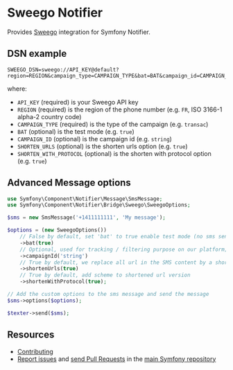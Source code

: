Sweego Notifier
===============

Provides [Sweego](https://www.sweego.io/) integration for Symfony Notifier.

DSN example
-----------

```
SWEEGO_DSN=sweego://API_KEY@default?region=REGION&campaign_type=CAMPAIGN_TYPE&bat=BAT&campaign_id=CAMPAIGN_ID&shorten_urls=SHORTEN_URLS&shorten_with_protocol=SHORTEN_WITH_PROTOCOL
```

where:
 - `API_KEY` (required) is your Sweego API key
 - `REGION` (required) is the region of the phone number (e.g. `FR`, ISO 3166-1 alpha-2 country code)
 - `CAMPAIGN_TYPE` (required) is the type of the campaign (e.g. `transac`)
 - `BAT` (optional) is the test mode (e.g. `true`)
 - `CAMPAIGN_ID` (optional) is the campaign id (e.g. `string`)
 - `SHORTEN_URLS` (optional) is the shorten urls option (e.g. `true`)
 - `SHORTEN_WITH_PROTOCOL` (optional) is the shorten with protocol option (e.g. `true`)

Advanced Message options
------------------------

```php
use Symfony\Component\Notifier\Message\SmsMessage;
use Symfony\Component\Notifier\Bridge\Sweego\SweegoOptions;

$sms = new SmsMessage('+1411111111', 'My message');

$options = (new SweegoOptions())
    // False by default, set 'bat' to true enable test mode (no sms sent, only for testing purpose)
    ->bat(true)
    // Optional, used for tracking / filtering purpose on our platform; identity an SMS campaign and allow to see logs / stats only for this campaign
    ->campaignId('string')
    // True by default, we replace all url in the SMS content by a shortened url version (reduce the characters of the sms)
    ->shortenUrls(true)
    // True by default, add scheme to shortened url version
    ->shortenWithProtocol(true);

// Add the custom options to the sms message and send the message
$sms->options($options);

$texter->send($sms);
```

Resources
---------

 * [Contributing](https://symfony.com/doc/current/contributing/index.html)
 * [Report issues](https://github.com/symfony/symfony/issues) and
   [send Pull Requests](https://github.com/symfony/symfony/pulls)
   in the [main Symfony repository](https://github.com/symfony/symfony)
